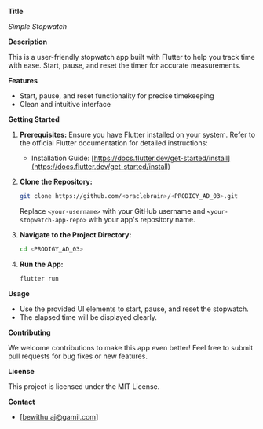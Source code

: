 **Title**

*Simple Stopwatch*

**Description**

This is a user-friendly stopwatch app built with Flutter to help you track time with ease. Start, pause, and reset the timer for accurate measurements.

**Features**

* Start, pause, and reset functionality for precise timekeeping
* Clean and intuitive interface

**Getting Started**

1. **Prerequisites:** Ensure you have Flutter installed on your system. Refer to the official Flutter documentation for detailed instructions:

   - Installation Guide: [https://docs.flutter.dev/get-started/install](https://docs.flutter.dev/get-started/install)

2. **Clone the Repository:**

   ```bash
   git clone https://github.com/<oraclebrain>/<PRODIGY_AD_03>.git
   ```

   Replace `<your-username>` with your GitHub username and `<your-stopwatch-app-repo>` with your app's repository name.

3. **Navigate to the Project Directory:**

   ```bash
   cd <PRODIGY_AD_03>
   ```

4. **Run the App:**

   ```bash
   flutter run
   ```

**Usage**

* Use the provided UI elements to start, pause, and reset the stopwatch.
* The elapsed time will be displayed clearly.

**Contributing**

We welcome contributions to make this app even better! Feel free to submit pull requests for bug fixes or new features.

**License**

This project is licensed under the MIT License.

**Contact**

* [bewithu.aj@gamil.com]